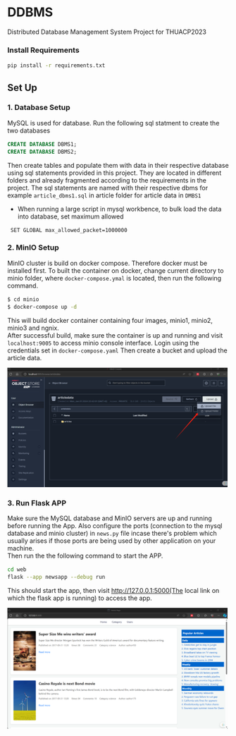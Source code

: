 # DDBMS
Distributed Database Management System Project for THUACP2023
### Install Requirements
```bash
pip install -r requirements.txt
```

## Set Up
### 1. Database Setup
MySQL is used for database. Run the following sql statment to create the two databases
```sql
CREATE DATABASE DBMS1;
CREATE DATABASE DBMS2;
```
Then create tables and populate them with data in their respective database using sql statements provided in this project. They are located in different folders and already fragmented according to the requirements in the project. The sql statements are named with their respective dbms for example `article_dbms1.sql` in article folder for article data in `DMBS1`
- When running a large script in mysql workbence, to bulk load the data into database, set maximum allowed 
```
 SET GLOBAL max_allowed_packet=1000000
```
 
 
### 2. MinIO Setup 
MinIO cluster is build on docker compose. Therefore docker must be installed first. To built the container on docker, change current directory to minio folder, where `docker-compose.ymal` is located, then run the following command.
```bash
$ cd minio
$ docker-compose up -d
```
This will build docker container containing four images, minio1, minio2, minio3 and ngnix. <br>
After successful build, make sure the container is up and running and visit `localhost:9005` to access minio console interface. Login using the credentials set in `docker-compose.yaml` 
Then create a bucket and upload the article data.

<img src="imgs/bucket_upload.png" width="500">


### 3. Run Flask APP
Make sure the MySQL database and MinIO servers are up and running before running the App. Also configure the ports (connection to the mysql database and minio cluster) in `news.py` file incase there's problem which usually arises if those ports are being used by other application on your machine. <br>
Then run the the following command to start the APP. 
```bash
cd web
flask --app newsapp --debug run
```
This should start the app, then visit http://127.0.0.1:5000(The local link on which the flask app is running) to access the app. 

<img src="imgs/demo_home.png" width="500">